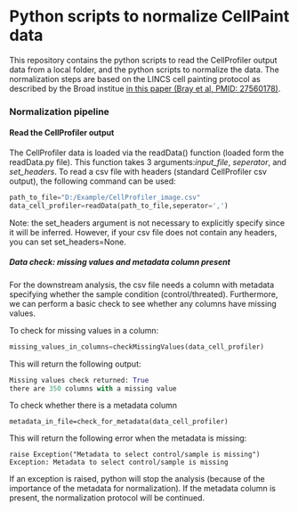 <h1> Python scripts to normalize CellPaint data </h1>

This repository contains the python scripts to read the CellProfiler output data from a local folder, and the python scripts to normalize the data. The normalization steps are based on the LINCS cell painting protocol as described by the Broad institue <a href="https://www.ncbi.nlm.nih.gov/pmc/articles/PMC5223290/">in this paper (Bray et al, PMID: 27560178)</a>.

<h3> Normalization pipeline </h3>
<h4> Read the CellProfiler output </h4>
<p>The CellProfiler data is loaded via the readData() function (loaded form the readData.py file). This function takes 3 arguments:<i>input_file</i>, <i>seperator</i>, and <i>set_headers</i>. To read a csv file with headers (standard CellProfiler csv output), the following command can be used:</p>

```python
path_to_file="D:/Example/CellProfiler_image.csv"
data_cell_profiler=readData(path_to_file,seperator=',')
```
Note: the set_headers argument is not necessary to explicitly specify since it will be inferred. However, if your csv file does not contain any headers, you can set set_headers=None.
<h5> Data check: missing values and metadata column present </h5>
<p>For the downstream analysis, the csv file needs a column with metadata specifying whether the sample condition (control/threated). Furthermore, we can perform a basic check to see whether any columns have missing values.</p>

<p> To check for missing values in a column:</p>

```python
missing_values_in_columns=checkMissingValues(data_cell_profiler)
```
This will return the following output:

```python
Missing values check returned: True
there are 350 columns with a missing value
```
<p> To check whether there is a metadata column </p>

```
metadata_in_file=check_for_metadata(data_cell_profiler)
```

This will return the following error when the metadata is missing:

```
raise Exception("Metadata to select control/sample is missing")
Exception: Metadata to select control/sample is missing
```

If an exception is raised, python will stop the analysis (because of the importance of the metadata for normalization). If the metadata column is present, the normalization protocol will be continued.
 
